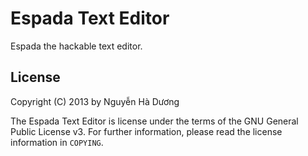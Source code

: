 # Espada Text Editor

Espada the hackable text editor.

## License

Copyright (C) 2013 by Nguyễn Hà Dương <cmpitgATgmaildotcom>

The Espada Text Editor is license under the terms of the GNU General Public License v3.  For further information, please read the license information in `COPYING`.
